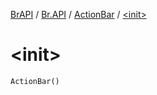[BrAPI](../../index.md) / [Br.API](../index.md) / [ActionBar](index.md) / [&lt;init&gt;](./-init-.md)

# &lt;init&gt;

`ActionBar()`